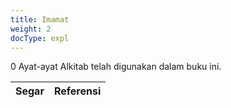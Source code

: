 ```yaml
---
title: Imamat
weight: 2
docType: expl
---
```


0 Ayat-ayat Alkitab telah digunakan dalam buku ini.

| Segar | Referensi |
|-------|-----------|
